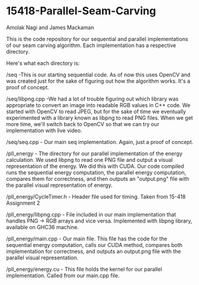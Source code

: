 # 15418-Parallel-Seam-Carving

Amolak Nagi and James Mackaman

This is the code repository for our sequential and parallel implementations of our seam carving algorithm. Each implementation has a respective directory.

Here's what each directory is:

/seq
    -This is our starting sequential code. As of now this uses OpenCV and was created just for the sake of figuring out how the algorithm works. It's a proof of concept.

/seq/libpng.cpp
    -We had a lot of trouble figuring out which library was appropriate to convert an image into readable RGB values in C++ code. We started with OpenCV to read JPEG, but for the sake of time we eventually experimented with a library known as libpng to read PNG files. When we get more time, we'll switch back to OpenCV so that we can try our implementation with live video.

/seq/seq.cpp
    - Our main seq implementation. Again, just a proof of concept.



/pll_energy
    - The directory for our parallel implementation of the energy calculation. We used libpng to read one PNG file and output a visual representation of the energy. We did this with CUDA. Our code compiled runs the sequential energy computation, the parallel energy computation, compares them for correctness, and then outputs an "output.png" file with the parallel visual representation of energy.

/pll_energy/CycleTimer.h
    - Header file used for timing. Taken from 15-418 Assignment 2

/pll_energy/libpng.cpp
    - File included in our main implementation that handles PNG -> RGB arrays and vice versa. Implemented with libpng library, available on GHC36 machine.

/pll_energy/main.cpp
    - Our main file. This file has the code for the sequential energy computation, calls our CUDA method, compares both implementation for correctness, and outputs an output.png file with the parallel visual representation.

/pll_energy/energy.cu
    - This file holds the kernel for our parallel implementation. Called from our main.cpp file.




